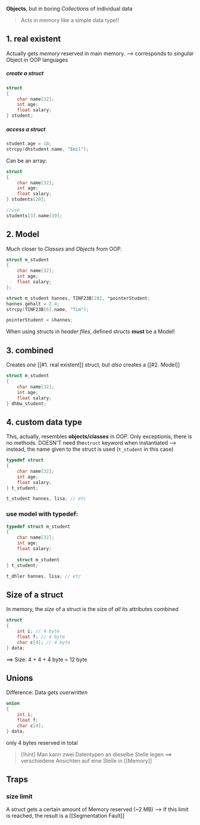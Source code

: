 **Objects**, but in boring
_Collections_ of individual data

> Acts in memory like a simple data type!!

## 1. real existent
Actually gets _memory_ reserved in main memory.
--> corresponds to _singular_ Object in OOP languages

##### create a struct
```c
struct 
{
	char name[32];
	int age;
	float salary;
} student;
```

##### access a struct
```c
student.age = 18;
strcpy(dhstudent.name, "Emil");
```


Can be an array:
```c
struct 
{
	char name[32];
	int age;
	float salary;
} students[20];

//use
students[3].name[19];
```


## 2. Model
Much closer to _Classes_ and _Objects_ from OOP.

```c
struct m_student 
{
	char name[32];
	int age;
	float salary;
};

struct m_student hannes, TINF23B[28], *pointerStudent;
hannes.gehalt = 2.4;
strcpy(TINF23B[6].name, "Tim");

pointerStudent = &hannes;
```

When using structs in _header files_, defined structs **must** be a Model!


## 3. combined
Creates _one_ [[#1. real existent]] struct, but _also_ creates a [[#2. Model]]
```c 
struct m_student 
{
	char name[32];
	int age;
	float salary;
} dhbw_student;
```

## 4. custom data type
This, actually, resembles **objects/classes** in OOP. Only exceptionis, there is no methods.
DOESN'T need the`struct` keyword when instantiated
--> instead, the name given to the struct is used (`t_student` in this case)
```c
typedef struct 
{
	char name[32];
	int age;
	float salary;
} t_student;

t_student hannes, lisa; // etc
```

### use model with typedef:
```c
typedef struct m_student
{
	char name[32];
	int age;
	float salary;
	
	struct m_student
} t_student;

t_dhler hannes, lisa; // etc

```


## Size of a struct
In memory, the _size_ of a struct is the size of _all_ its attributes combined

```c
struct
{
	int i; // 4 byte
	float f; // 4 byte
	char c[4]; // 4 byte
} data;
```
==> Size: 4 + 4 + 4 byte = 12 byte



## Unions
Difference: Data gets _overwritten_
```c
union
{
	int i;
	float f;
	char c[4];
} data;
```
only 4 bytes reserved in total

> [!hint] Man kann zwei Datentypen an dieselbe Stelle legen
> ==> verschiedene Ansichten auf eine Stelle in [[Memory]]

## Traps
### size limit
A struct gets a certain amount of Memory reserved (~2 MB)
	--> If this limit is reached, the result is a [[Segmentation Fault]]
